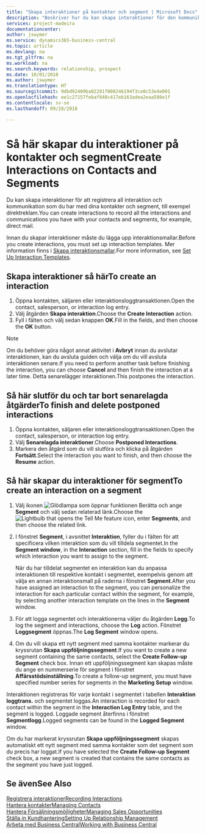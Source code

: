 ```yaml
---
title: "Skapa interaktioner på kontakter och segment | Microsoft Docs"
description: "Beskriver hur du kan skapa interaktioner för den kommunikation som du har med dina kontakter och segment i Business Central, till exempel direktmail."
services: project-madeira
documentationcenter: 
author: jswymer
ms.service: dynamics365-business-central
ms.topic: article
ms.devlang: na
ms.tgt_pltfrm: na
ms.workload: na
ms.search.keywords: relationship, prospect
ms.date: 10/01/2018
ms.author: jswymer
ms.translationtype: HT
ms.sourcegitcommit: 9dbd92409ba02281f008246194f3ce0c53e4e001
ms.openlocfilehash: ee1c27157febaf848c417eb163adea2eaa586e1f
ms.contentlocale: sv-se
ms.lasthandoff: 09/28/2018

---
```

# <a name="create-interactions-on-contacts-and-segments"></a><span data-ttu-id="e1cc0-103">Så här skapar du interaktioner på kontakter och segment</span><span class="sxs-lookup"><span data-stu-id="e1cc0-103">Create Interactions on Contacts and Segments</span></span>
<span data-ttu-id="e1cc0-104">Du kan skapa interaktioner för att registrera all interaktion och kommunikation som du har med dina kontakter och segment, till exempel direktreklam.</span><span class="sxs-lookup"><span data-stu-id="e1cc0-104">You can create interactions to record all the interactions and communications you have with your contacts and segments, for example, direct mail.</span></span>

<span data-ttu-id="e1cc0-105">Innan du skapar interaktioner måste du lägga upp interaktionsmallar.</span><span class="sxs-lookup"><span data-stu-id="e1cc0-105">Before you create interactions, you must set up interaction templates.</span></span> <span data-ttu-id="e1cc0-106">Mer information finns i  [Skapa interaktionsmallar](marketing-interactions.md).</span><span class="sxs-lookup"><span data-stu-id="e1cc0-106">For more information, see  [Set Up Interaction Templates](marketing-interactions.md).</span></span>

## <a name="to-create-an-interaction"></a><span data-ttu-id="e1cc0-107">Skapa interaktioner så här</span><span class="sxs-lookup"><span data-stu-id="e1cc0-107">To create an interaction</span></span>
1. <span data-ttu-id="e1cc0-108">Öppna kontakten, säljaren eller interaktionsloggtransaktionen.</span><span class="sxs-lookup"><span data-stu-id="e1cc0-108">Open the contact, salesperson, or interaction log entry.</span></span>
2. <span data-ttu-id="e1cc0-109">Välj åtgärden **Skapa interaktion**.</span><span class="sxs-lookup"><span data-stu-id="e1cc0-109">Choose the **Create Interaction** action.</span></span>
3. <span data-ttu-id="e1cc0-110">Fyll i fälten och välj sedan knappen **OK**.</span><span class="sxs-lookup"><span data-stu-id="e1cc0-110">Fill in the fields, and then choose the **OK** button.</span></span>

> [!NOTE]  
>   <span data-ttu-id="e1cc0-111">Om du behöver göra något annat aktivitet i **Avbryt** innan du avslutar interaktionen, kan du avsluta guiden och välja om du vill avsluta interaktionen senare.</span><span class="sxs-lookup"><span data-stu-id="e1cc0-111">If you need to perform another task before finishing the interaction, you can choose **Cancel** and then finish the interaction at a later time.</span></span> <span data-ttu-id="e1cc0-112">Detta senarelägger interaktionen.</span><span class="sxs-lookup"><span data-stu-id="e1cc0-112">This postpones the interaction.</span></span>

## <a name="to-finish-and-delete-postponed-interactions"></a><span data-ttu-id="e1cc0-113">Så här slutför du och tar bort senarelagda åtgärder</span><span class="sxs-lookup"><span data-stu-id="e1cc0-113">To finish and delete postponed interactions</span></span>
1. <span data-ttu-id="e1cc0-114">Öppna kontakten, säljaren eller interaktionsloggtransaktionen.</span><span class="sxs-lookup"><span data-stu-id="e1cc0-114">Open the contact, salesperson, or interaction log entry.</span></span>
2. <span data-ttu-id="e1cc0-115">Välj **Senarelagda interaktioner**.</span><span class="sxs-lookup"><span data-stu-id="e1cc0-115">Choose **Postponed Interactions**.</span></span>
3. <span data-ttu-id="e1cc0-116">Markera den åtgärd som du vill slutföra och klicka på åtgärden **Fortsätt**.</span><span class="sxs-lookup"><span data-stu-id="e1cc0-116">Select the interaction you want to finish, and then choose the **Resume** action.</span></span>

## <a name="to-create-an-interaction-on-a-segment"></a><span data-ttu-id="e1cc0-117">Så här skapar du interaktioner för segment</span><span class="sxs-lookup"><span data-stu-id="e1cc0-117">To create an interaction on a segment</span></span>
1. <span data-ttu-id="e1cc0-118">Välj ikonen ![Glödlampa som öppnar funktionen Berätta](media/ui-search/search_small.png "Berätta vad du vill göra") och ange **Segment** och välj sedan relaterad länk.</span><span class="sxs-lookup"><span data-stu-id="e1cc0-118">Choose the ![Lightbulb that opens the Tell Me feature](media/ui-search/search_small.png "Tell me what you want to do") icon, enter **Segments**, and then choose the related link.</span></span>
2. <span data-ttu-id="e1cc0-119">I fönstret **Segment**, i avsnittet **Interaktion**, fyller du i fälten för att specificera vilken interaktion som du vill tilldela segmentet.</span><span class="sxs-lookup"><span data-stu-id="e1cc0-119">In the **Segment window**, in the **Interaction** section, fill in the fields to specify which interaction you want to assign to the segment.</span></span>

    <span data-ttu-id="e1cc0-120">När du har tilldelat segmentet en interaktion kan du anpassa interaktionen till respektive kontakt i segmentet, exempelvis genom att välja en annan interaktionsmall på raderna i fönstret **Segment**.</span><span class="sxs-lookup"><span data-stu-id="e1cc0-120">After you have assigned an interaction to the segment, you can personalize the interaction for each particular contact within the segment, for example, by selecting another interaction template on the lines in the **Segment** window.</span></span>  
3. <span data-ttu-id="e1cc0-121">För att logga segmentet och interaktionerna väljer du åtgärden **Logg**.</span><span class="sxs-lookup"><span data-stu-id="e1cc0-121">To log the segment and interactions, choose the **Log** action.</span></span> <span data-ttu-id="e1cc0-122">Fönstret **Loggsegment** öppnas.</span><span class="sxs-lookup"><span data-stu-id="e1cc0-122">The **Log Segment** window opens.</span></span>
4. <span data-ttu-id="e1cc0-123">Om du vill skapa ett nytt segment med samma kontakter markerar du kryssrutan **Skapa uppföljningssegment**.</span><span class="sxs-lookup"><span data-stu-id="e1cc0-123">If you want to create a new segment containing the same contacts, select the **Create Follow-up Segment** check box.</span></span> <span data-ttu-id="e1cc0-124">Innan ett uppföljningssegment kan skapas måste du ange en nummerserie för segment i fönstret **Affärsstödsinställning**.</span><span class="sxs-lookup"><span data-stu-id="e1cc0-124">To create a follow-up segment, you must have specified number series for segments in the **Marketing Setup** window.</span></span>

<span data-ttu-id="e1cc0-125">Interaktionen registreras för varje kontakt i segmentet i tabellen **Interaktion loggtrans.** och segmentet loggas.</span><span class="sxs-lookup"><span data-stu-id="e1cc0-125">An interaction is recorded for each contact within the segment in the **Interaction Log Entry** table, and the segment is logged.</span></span> <span data-ttu-id="e1cc0-126">Loggade segment återfinns i fönstret **Segmentlogg**.</span><span class="sxs-lookup"><span data-stu-id="e1cc0-126">Logged segments can be found in the **Logged Segment** window.</span></span>

<span data-ttu-id="e1cc0-127">Om du har markerat kryssrutan **Skapa uppföljningssegment** skapas automatiskt ett nytt segment med samma kontakter som det segment som du precis har loggat.</span><span class="sxs-lookup"><span data-stu-id="e1cc0-127">If you have selected the **Create Follow-up Segment** check box, a new segment is created that contains the same contacts as the segment you have just logged.</span></span>

## <a name="see-also"></a><span data-ttu-id="e1cc0-128">Se även</span><span class="sxs-lookup"><span data-stu-id="e1cc0-128">See Also</span></span>
[<span data-ttu-id="e1cc0-129">Registrera interaktioner</span><span class="sxs-lookup"><span data-stu-id="e1cc0-129">Recording Interactions</span></span>](marketing-interactions.md)  
[<span data-ttu-id="e1cc0-130">Hantera kontakter</span><span class="sxs-lookup"><span data-stu-id="e1cc0-130">Managing Contacts</span></span>](marketing-contacts.md)  
[<span data-ttu-id="e1cc0-131">Hantera Försäljningsmöjligheter</span><span class="sxs-lookup"><span data-stu-id="e1cc0-131">Managing Sales Opportunities</span></span>](marketing-manage-sales-opportunities.md)  
[<span data-ttu-id="e1cc0-132">Ställa in Kundhantering</span><span class="sxs-lookup"><span data-stu-id="e1cc0-132">Setting Up Relationship Management</span></span>](marketing-setup-marketing.md)  
[<span data-ttu-id="e1cc0-133">Arbeta med Business Central</span><span class="sxs-lookup"><span data-stu-id="e1cc0-133">Working with Business Central</span></span>](ui-work-product.md)


